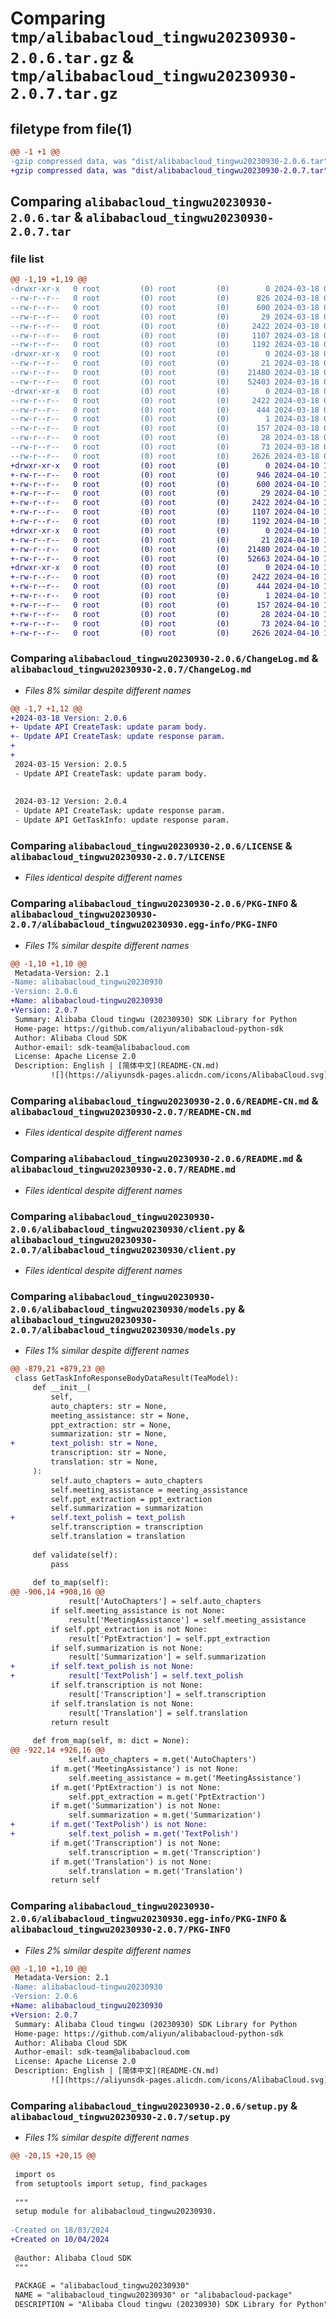 # Comparing `tmp/alibabacloud_tingwu20230930-2.0.6.tar.gz` & `tmp/alibabacloud_tingwu20230930-2.0.7.tar.gz`

## filetype from file(1)

```diff
@@ -1 +1 @@
-gzip compressed data, was "dist/alibabacloud_tingwu20230930-2.0.6.tar", last modified: Mon Mar 18 09:04:07 2024, max compression
+gzip compressed data, was "dist/alibabacloud_tingwu20230930-2.0.7.tar", last modified: Wed Apr 10 17:10:34 2024, max compression
```

## Comparing `alibabacloud_tingwu20230930-2.0.6.tar` & `alibabacloud_tingwu20230930-2.0.7.tar`

### file list

```diff
@@ -1,19 +1,19 @@
-drwxr-xr-x   0 root         (0) root         (0)        0 2024-03-18 09:04:07.000000 alibabacloud_tingwu20230930-2.0.6/
--rw-r--r--   0 root         (0) root         (0)      826 2024-03-18 09:04:07.000000 alibabacloud_tingwu20230930-2.0.6/ChangeLog.md
--rw-r--r--   0 root         (0) root         (0)      600 2024-03-18 09:04:07.000000 alibabacloud_tingwu20230930-2.0.6/LICENSE
--rw-r--r--   0 root         (0) root         (0)       29 2024-03-18 09:04:07.000000 alibabacloud_tingwu20230930-2.0.6/MANIFEST.in
--rw-r--r--   0 root         (0) root         (0)     2422 2024-03-18 09:04:07.000000 alibabacloud_tingwu20230930-2.0.6/PKG-INFO
--rw-r--r--   0 root         (0) root         (0)     1107 2024-03-18 09:04:07.000000 alibabacloud_tingwu20230930-2.0.6/README-CN.md
--rw-r--r--   0 root         (0) root         (0)     1192 2024-03-18 09:04:07.000000 alibabacloud_tingwu20230930-2.0.6/README.md
-drwxr-xr-x   0 root         (0) root         (0)        0 2024-03-18 09:04:07.000000 alibabacloud_tingwu20230930-2.0.6/alibabacloud_tingwu20230930/
--rw-r--r--   0 root         (0) root         (0)       21 2024-03-18 09:04:07.000000 alibabacloud_tingwu20230930-2.0.6/alibabacloud_tingwu20230930/__init__.py
--rw-r--r--   0 root         (0) root         (0)    21480 2024-03-18 09:04:07.000000 alibabacloud_tingwu20230930-2.0.6/alibabacloud_tingwu20230930/client.py
--rw-r--r--   0 root         (0) root         (0)    52403 2024-03-18 09:04:07.000000 alibabacloud_tingwu20230930-2.0.6/alibabacloud_tingwu20230930/models.py
-drwxr-xr-x   0 root         (0) root         (0)        0 2024-03-18 09:04:07.000000 alibabacloud_tingwu20230930-2.0.6/alibabacloud_tingwu20230930.egg-info/
--rw-r--r--   0 root         (0) root         (0)     2422 2024-03-18 09:04:07.000000 alibabacloud_tingwu20230930-2.0.6/alibabacloud_tingwu20230930.egg-info/PKG-INFO
--rw-r--r--   0 root         (0) root         (0)      444 2024-03-18 09:04:07.000000 alibabacloud_tingwu20230930-2.0.6/alibabacloud_tingwu20230930.egg-info/SOURCES.txt
--rw-r--r--   0 root         (0) root         (0)        1 2024-03-18 09:04:07.000000 alibabacloud_tingwu20230930-2.0.6/alibabacloud_tingwu20230930.egg-info/dependency_links.txt
--rw-r--r--   0 root         (0) root         (0)      157 2024-03-18 09:04:07.000000 alibabacloud_tingwu20230930-2.0.6/alibabacloud_tingwu20230930.egg-info/requires.txt
--rw-r--r--   0 root         (0) root         (0)       28 2024-03-18 09:04:07.000000 alibabacloud_tingwu20230930-2.0.6/alibabacloud_tingwu20230930.egg-info/top_level.txt
--rw-r--r--   0 root         (0) root         (0)       73 2024-03-18 09:04:07.000000 alibabacloud_tingwu20230930-2.0.6/setup.cfg
--rw-r--r--   0 root         (0) root         (0)     2626 2024-03-18 09:04:07.000000 alibabacloud_tingwu20230930-2.0.6/setup.py
+drwxr-xr-x   0 root         (0) root         (0)        0 2024-04-10 17:10:34.000000 alibabacloud_tingwu20230930-2.0.7/
+-rw-r--r--   0 root         (0) root         (0)      946 2024-04-10 17:10:33.000000 alibabacloud_tingwu20230930-2.0.7/ChangeLog.md
+-rw-r--r--   0 root         (0) root         (0)      600 2024-04-10 17:10:33.000000 alibabacloud_tingwu20230930-2.0.7/LICENSE
+-rw-r--r--   0 root         (0) root         (0)       29 2024-04-10 17:10:33.000000 alibabacloud_tingwu20230930-2.0.7/MANIFEST.in
+-rw-r--r--   0 root         (0) root         (0)     2422 2024-04-10 17:10:34.000000 alibabacloud_tingwu20230930-2.0.7/PKG-INFO
+-rw-r--r--   0 root         (0) root         (0)     1107 2024-04-10 17:10:33.000000 alibabacloud_tingwu20230930-2.0.7/README-CN.md
+-rw-r--r--   0 root         (0) root         (0)     1192 2024-04-10 17:10:33.000000 alibabacloud_tingwu20230930-2.0.7/README.md
+drwxr-xr-x   0 root         (0) root         (0)        0 2024-04-10 17:10:34.000000 alibabacloud_tingwu20230930-2.0.7/alibabacloud_tingwu20230930/
+-rw-r--r--   0 root         (0) root         (0)       21 2024-04-10 17:10:33.000000 alibabacloud_tingwu20230930-2.0.7/alibabacloud_tingwu20230930/__init__.py
+-rw-r--r--   0 root         (0) root         (0)    21480 2024-04-10 17:10:33.000000 alibabacloud_tingwu20230930-2.0.7/alibabacloud_tingwu20230930/client.py
+-rw-r--r--   0 root         (0) root         (0)    52663 2024-04-10 17:10:33.000000 alibabacloud_tingwu20230930-2.0.7/alibabacloud_tingwu20230930/models.py
+drwxr-xr-x   0 root         (0) root         (0)        0 2024-04-10 17:10:34.000000 alibabacloud_tingwu20230930-2.0.7/alibabacloud_tingwu20230930.egg-info/
+-rw-r--r--   0 root         (0) root         (0)     2422 2024-04-10 17:10:33.000000 alibabacloud_tingwu20230930-2.0.7/alibabacloud_tingwu20230930.egg-info/PKG-INFO
+-rw-r--r--   0 root         (0) root         (0)      444 2024-04-10 17:10:34.000000 alibabacloud_tingwu20230930-2.0.7/alibabacloud_tingwu20230930.egg-info/SOURCES.txt
+-rw-r--r--   0 root         (0) root         (0)        1 2024-04-10 17:10:33.000000 alibabacloud_tingwu20230930-2.0.7/alibabacloud_tingwu20230930.egg-info/dependency_links.txt
+-rw-r--r--   0 root         (0) root         (0)      157 2024-04-10 17:10:33.000000 alibabacloud_tingwu20230930-2.0.7/alibabacloud_tingwu20230930.egg-info/requires.txt
+-rw-r--r--   0 root         (0) root         (0)       28 2024-04-10 17:10:33.000000 alibabacloud_tingwu20230930-2.0.7/alibabacloud_tingwu20230930.egg-info/top_level.txt
+-rw-r--r--   0 root         (0) root         (0)       73 2024-04-10 17:10:34.000000 alibabacloud_tingwu20230930-2.0.7/setup.cfg
+-rw-r--r--   0 root         (0) root         (0)     2626 2024-04-10 17:10:33.000000 alibabacloud_tingwu20230930-2.0.7/setup.py
```

### Comparing `alibabacloud_tingwu20230930-2.0.6/ChangeLog.md` & `alibabacloud_tingwu20230930-2.0.7/ChangeLog.md`

 * *Files 8% similar despite different names*

```diff
@@ -1,7 +1,12 @@
+2024-03-18 Version: 2.0.6
+- Update API CreateTask: update param body.
+- Update API CreateTask: update response param.
+
+
 2024-03-15 Version: 2.0.5
 - Update API CreateTask: update param body.
 
 
 2024-03-12 Version: 2.0.4
 - Update API CreateTask: update response param.
 - Update API GetTaskInfo: update response param.
```

### Comparing `alibabacloud_tingwu20230930-2.0.6/LICENSE` & `alibabacloud_tingwu20230930-2.0.7/LICENSE`

 * *Files identical despite different names*

### Comparing `alibabacloud_tingwu20230930-2.0.6/PKG-INFO` & `alibabacloud_tingwu20230930-2.0.7/alibabacloud_tingwu20230930.egg-info/PKG-INFO`

 * *Files 1% similar despite different names*

```diff
@@ -1,10 +1,10 @@
 Metadata-Version: 2.1
-Name: alibabacloud_tingwu20230930
-Version: 2.0.6
+Name: alibabacloud-tingwu20230930
+Version: 2.0.7
 Summary: Alibaba Cloud tingwu (20230930) SDK Library for Python
 Home-page: https://github.com/aliyun/alibabacloud-python-sdk
 Author: Alibaba Cloud SDK
 Author-email: sdk-team@alibabacloud.com
 License: Apache License 2.0
 Description: English | [简体中文](README-CN.md)
         ![](https://aliyunsdk-pages.alicdn.com/icons/AlibabaCloud.svg)
```

### Comparing `alibabacloud_tingwu20230930-2.0.6/README-CN.md` & `alibabacloud_tingwu20230930-2.0.7/README-CN.md`

 * *Files identical despite different names*

### Comparing `alibabacloud_tingwu20230930-2.0.6/README.md` & `alibabacloud_tingwu20230930-2.0.7/README.md`

 * *Files identical despite different names*

### Comparing `alibabacloud_tingwu20230930-2.0.6/alibabacloud_tingwu20230930/client.py` & `alibabacloud_tingwu20230930-2.0.7/alibabacloud_tingwu20230930/client.py`

 * *Files identical despite different names*

### Comparing `alibabacloud_tingwu20230930-2.0.6/alibabacloud_tingwu20230930/models.py` & `alibabacloud_tingwu20230930-2.0.7/alibabacloud_tingwu20230930/models.py`

 * *Files 1% similar despite different names*

```diff
@@ -879,21 +879,23 @@
 class GetTaskInfoResponseBodyDataResult(TeaModel):
     def __init__(
         self,
         auto_chapters: str = None,
         meeting_assistance: str = None,
         ppt_extraction: str = None,
         summarization: str = None,
+        text_polish: str = None,
         transcription: str = None,
         translation: str = None,
     ):
         self.auto_chapters = auto_chapters
         self.meeting_assistance = meeting_assistance
         self.ppt_extraction = ppt_extraction
         self.summarization = summarization
+        self.text_polish = text_polish
         self.transcription = transcription
         self.translation = translation
 
     def validate(self):
         pass
 
     def to_map(self):
@@ -906,14 +908,16 @@
             result['AutoChapters'] = self.auto_chapters
         if self.meeting_assistance is not None:
             result['MeetingAssistance'] = self.meeting_assistance
         if self.ppt_extraction is not None:
             result['PptExtraction'] = self.ppt_extraction
         if self.summarization is not None:
             result['Summarization'] = self.summarization
+        if self.text_polish is not None:
+            result['TextPolish'] = self.text_polish
         if self.transcription is not None:
             result['Transcription'] = self.transcription
         if self.translation is not None:
             result['Translation'] = self.translation
         return result
 
     def from_map(self, m: dict = None):
@@ -922,14 +926,16 @@
             self.auto_chapters = m.get('AutoChapters')
         if m.get('MeetingAssistance') is not None:
             self.meeting_assistance = m.get('MeetingAssistance')
         if m.get('PptExtraction') is not None:
             self.ppt_extraction = m.get('PptExtraction')
         if m.get('Summarization') is not None:
             self.summarization = m.get('Summarization')
+        if m.get('TextPolish') is not None:
+            self.text_polish = m.get('TextPolish')
         if m.get('Transcription') is not None:
             self.transcription = m.get('Transcription')
         if m.get('Translation') is not None:
             self.translation = m.get('Translation')
         return self
```

### Comparing `alibabacloud_tingwu20230930-2.0.6/alibabacloud_tingwu20230930.egg-info/PKG-INFO` & `alibabacloud_tingwu20230930-2.0.7/PKG-INFO`

 * *Files 2% similar despite different names*

```diff
@@ -1,10 +1,10 @@
 Metadata-Version: 2.1
-Name: alibabacloud-tingwu20230930
-Version: 2.0.6
+Name: alibabacloud_tingwu20230930
+Version: 2.0.7
 Summary: Alibaba Cloud tingwu (20230930) SDK Library for Python
 Home-page: https://github.com/aliyun/alibabacloud-python-sdk
 Author: Alibaba Cloud SDK
 Author-email: sdk-team@alibabacloud.com
 License: Apache License 2.0
 Description: English | [简体中文](README-CN.md)
         ![](https://aliyunsdk-pages.alicdn.com/icons/AlibabaCloud.svg)
```

### Comparing `alibabacloud_tingwu20230930-2.0.6/setup.py` & `alibabacloud_tingwu20230930-2.0.7/setup.py`

 * *Files 1% similar despite different names*

```diff
@@ -20,15 +20,15 @@
 
 import os
 from setuptools import setup, find_packages
 
 """
 setup module for alibabacloud_tingwu20230930.
 
-Created on 18/03/2024
+Created on 10/04/2024
 
 @author: Alibaba Cloud SDK
 """
 
 PACKAGE = "alibabacloud_tingwu20230930"
 NAME = "alibabacloud_tingwu20230930" or "alibabacloud-package"
 DESCRIPTION = "Alibaba Cloud tingwu (20230930) SDK Library for Python"
```

